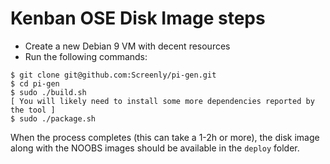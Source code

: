 # Kenban OSE Disk Image steps

 * Create a new Debian 9 VM with decent resources
 * Run the following commands:

```
$ git clone git@github.com:Screenly/pi-gen.git
$ cd pi-gen
$ sudo ./build.sh
[ You will likely need to install some more dependencies reported by the tool ]
$ sudo ./package.sh
```

When the process completes (this can take a 1-2h or more), the disk image along with the NOOBS images should be available in the `deploy` folder.
